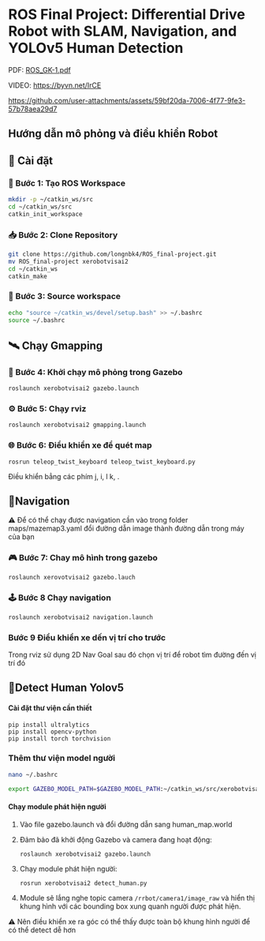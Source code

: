 
# ROS Final Project: Differential Drive Robot with SLAM, Navigation, and YOLOv5 Human Detection

PDF: 
[ROS_GK-1.pdf](https://github.com/user-attachments/files/19553201/ROS_GK-1.pdf)

VIDEO:
https://byvn.net/IrCE


https://github.com/user-attachments/assets/59bf20da-7006-4f77-9fe3-57b78aea29d7

## Hướng dẫn mô phỏng và điều khiển Robot

## 🚀 Cài đặt

### 🔧 Bước 1: Tạo ROS Workspace

```bash
mkdir -p ~/catkin_ws/src
cd ~/catkin_ws/src
catkin_init_workspace   
```

### 📥 Bước 2: Clone Repository

```bash
git clone https://github.com/longnbk4/ROS_final-project.git
mv ROS_final-project xerobotvisai2
cd ~/catkin_ws
catkin_make
```

### 🧠 Bước 3: Source workspace

```bash
echo "source ~/catkin_ws/devel/setup.bash" >> ~/.bashrc
source ~/.bashrc
```
## 🛰️ Chạy Gmapping 

### 🎯 Bước 4: Khởi chạy mô phỏng trong Gazebo 

``` bash
roslaunch xerobotvisai2 gazebo.launch
```

### ⚙️ Bước 5: Chạy rviz
``` bash
roslaunch xerobotvisai2 gmapping.launch 
```

### 🌐 Bước 6: Điểu khiển xe để quét map
```
rosrun teleop_twist_keyboard teleop_twist_keyboard.py 
```


Điều khiển bẳng các phím j, i, l k, .


## 📌Navigation 
⚠️ Để có thể chạy được navigation cần vào trong folder maps/mazemap3.yaml đổi đường dẫn image thành đường dẫn trong máy của bạn 


### 🎮 Bước 7:  Chay mô hình trong gazebo

```bash
roslaunch xerovotvisai2 gazebo.lauch
```
### 🕹️ Bước 8  Chạy navigation

```bash
roslaunch xerobotvisai2 navigation.launch 
```
### Bước 9 Điểu khiển xe dến vị trí cho trước

Trong rviz sử dụng 2D Nav Goal sau đó chọn vị trí để robot tìm đường đến vị trí đó 

## 🔧Detect Human Yolov5

#### Cài đặt thư viện cần thiết
```
pip install ultralytics
pip install opencv-python
pip install torch torchvision
```
### Thêm thư viện model người
```bash
nano ~/.bashrc
```
```bash
export GAZEBO_MODEL_PATH=$GAZEBO_MODEL_PATH:~/catkin_ws/src/xerobotvisai2/models
```

#### Chạy module phát hiện người
1. Vào file gazebo.launch và đổi đường dẫn sang human_map.world

2. Đảm bảo đã khởi động Gazebo và camera đang hoạt động:
   ```
   roslaunch xerobotvisai2 gazebo.launch
   ```

3. Chạy module phát hiện người:
   ```
   rosrun xerobotvisai2 detect_human.py
   ```

4. Module sẽ lắng nghe topic camera `/rrbot/camera1/image_raw` và hiển thị khung hình với các bounding box xung quanh người được phát hiện. 

⚠️ Nên điều khiển xe ra góc có thể thấy được toàn bộ khung hình người để có thể detect dễ hơn

